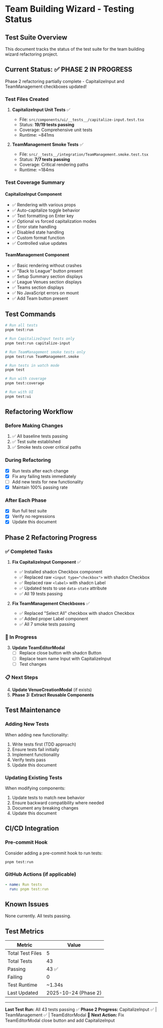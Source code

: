 # Team Building Wizard - Testing Status

## Test Suite Overview

This document tracks the status of the test suite for the team building wizard refactoring project.

## Current Status: ✅ PHASE 2 IN PROGRESS

Phase 2 refactoring partially complete - CapitalizeInput and TeamManagement checkboxes updated!

### Test Files Created

1. **CapitalizeInput Unit Tests** ✅
   - File: `src/components/ui/__tests__/capitalize-input.test.tsx`
   - Status: **19/19 tests passing**
   - Coverage: Comprehensive unit tests
   - Runtime: ~841ms

2. **TeamManagement Smoke Tests** ✅
   - File: `src/__tests__/integration/TeamManagement.smoke.test.tsx`
   - Status: **7/7 tests passing**
   - Coverage: Critical rendering paths
   - Runtime: ~184ms

### Test Coverage Summary

#### CapitalizeInput Component
- ✅ Rendering with various props
- ✅ Auto-capitalize toggle behavior
- ✅ Text formatting on Enter key
- ✅ Optional vs forced capitalization modes
- ✅ Error state handling
- ✅ Disabled state handling
- ✅ Custom format function
- ✅ Controlled value updates

#### TeamManagement Component
- ✅ Basic rendering without crashes
- ✅ "Back to League" button present
- ✅ Setup Summary section displays
- ✅ League Venues section displays
- ✅ Teams section displays
- ✅ No JavaScript errors on mount
- ✅ Add Team button present

## Test Commands

```bash
# Run all tests
pnpm test:run

# Run CapitalizeInput tests only
pnpm test:run capitalize-input

# Run TeamManagement smoke tests only
pnpm test:run TeamManagement.smoke

# Run tests in watch mode
pnpm test

# Run with coverage
pnpm test:coverage

# Run with UI
pnpm test:ui
```

## Refactoring Workflow

### Before Making Changes
1. ✅ All baseline tests passing
2. ✅ Test suite established
3. ✅ Smoke tests cover critical paths

### During Refactoring
- [x] Run tests after each change
- [x] Fix any failing tests immediately
- [ ] Add new tests for new functionality
- [x] Maintain 100% passing rate

### After Each Phase
- [x] Run full test suite
- [x] Verify no regressions
- [x] Update this document

## Phase 2 Refactoring Progress

### ✅ Completed Tasks

1. **Fix CapitalizeInput Component** ✅
   - ✅ Installed shadcn Checkbox component
   - ✅ Replaced raw `<input type="checkbox">` with shadcn Checkbox
   - ✅ Replaced raw `<label>` with shadcn Label
   - ✅ Updated tests to use `data-state` attribute
   - ✅ All 19 tests passing

2. **Fix TeamManagement Checkboxes** ✅
   - ✅ Replaced "Select All" checkbox with shadcn Checkbox
   - ✅ Added proper Label component
   - ✅ All 7 smoke tests passing

### 🚧 In Progress

3. **Update TeamEditorModal**
   - [ ] Replace close button with shadcn Button
   - [ ] Replace team name Input with CapitalizeInput
   - [ ] Test changes

### 📋 Next Steps

4. **Update VenueCreationModal** (if exists)
5. **Phase 3: Extract Reusable Components**

## Test Maintenance

### Adding New Tests
When adding new functionality:
1. Write tests first (TDD approach)
2. Ensure tests fail initially
3. Implement functionality
4. Verify tests pass
5. Update this document

### Updating Existing Tests
When modifying components:
1. Update tests to match new behavior
2. Ensure backward compatibility where needed
3. Document any breaking changes
4. Update this document

## CI/CD Integration

### Pre-commit Hook
Consider adding a pre-commit hook to run tests:
```bash
pnpm test:run
```

### GitHub Actions (if applicable)
```yaml
- name: Run tests
  run: pnpm test:run
```

## Known Issues

None currently. All tests passing.

## Test Metrics

| Metric | Value |
|--------|-------|
| Total Test Files | 5 |
| Total Tests | 43 |
| Passing | 43 ✅ |
| Failing | 0 |
| Test Runtime | ~1.34s |
| Last Updated | 2025-10-24 (Phase 2) |

---

**Last Test Run:** All 43 tests passing ✅
**Phase 2 Progress:** CapitalizeInput ✅ | TeamManagement ✅ | TeamEditorModal 🚧
**Next Action:** Fix TeamEditorModal close button and add CapitalizeInput
